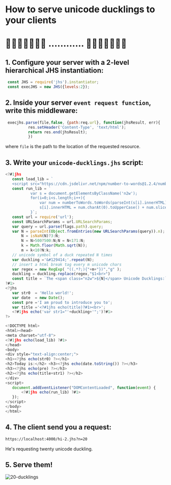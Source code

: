 # How to serve unicode ducklings to your clients #
# 🦆🦆🦆🦆🦆🦆🦆 ............ 🦆🦆🦆🦆🦆🦆🦆 #
## 1. Configure your server with a 2-level hierarchical JHS instantiation:
```javascript
 const JHS = require('jhs').instantiator;
 const execJHS = new JHS({levels:2});
```
## 2. Inside your server `event request function`, write this middleware:
```javascript
 execjhs.parse(file,false, {path:req.url}, function(jhsResult, err){  
          res.setHeader('Content-Type', 'text/html');
          return res.end(jhsResult);
          })
  ```
  where `file` is the path to the location of the requested resource.
  
 ## 3. Write your `unicode-ducklings.jhs` script:
 ```javascript
 <?#1jhs 
    const load_lib = `
    <script src="https://cdn.jsdelivr.net/npm/number-to-words@1.2.4/numberToWords.min.js"></script>`;
    const run_lib = `
            var s = document.getElementsByClassName('n2w');
            for(i=0;i<s.length;i++){
                var num = numberToWords.toWords(parseInt(s[i].innerHTML));
                s[i].innerHTML = num.charAt(0).toUpperCase() + num.slice(1);
            }`;
    const url = require('url');  
    const URLSearchParams = url.URLSearchParams;
    var query = url.parse(flags.path).query;
    var N = parseInt(Object.fromEntries(new URLSearchParams(query)).n);
        N = isNaN(N)?3:N;
        N = N>500?500:N;N = N<1?1:N;
        k = Math.floor(Math.sqrt(N));
        m = k<10?N:k;
    // unicode symbol of a duck repeated N times
    var duckling ='&#129414;'.repeat(N);
    // insert a html break tag every m unicode chars
    var regex = new RegExp( "((.*?;){"+m+"})","g" );
    duckling = duckling.replace(regex,"$1<br>")
    const title = `The <span class="n2w">${N}</span> Unicode Ducklings:`;  
?#1>
<?jhs 
    var str0  = 'Hello world!';
    var date  = new Date();
    const pre ='I am proud to introduce you to';
    var title ='<?#1jhs echo(title)?#1><br>';
    <?#1jhs echo('var str1="'+duckling+'";')?#1>
?>

<!DOCTYPE html> 
<html><head>
<meta charset="utf-8">
<?#1jhs echo(load_lib) ?#1>
</head>
<body>
<div style="text-align:center;">
<h1><?jhs echo(str0) ?></h1>
<h2>Today is:</h2> <h3><?jhs echo(date.toString()) ?></h3>
<h3><?jhs echo(pre) ?></h3>
<h2><?jhs echo(title+str1) ?></h2> 
</div>
<script>
    document.addEventListener("DOMContentLoaded", function(event) {
        <?#1jhs echo(run_lib) ?#1>
    });
</script>
</body>
</html>
  ```
 ## 4. The client send you a request:
 ```sh
https://localhost:4000/hi-2.jhs?n=20
 ```
 He's requesting twenty unicode duckling.
 
  ## 5. Serve them!
  
  ![20-ducklings](https://user-images.githubusercontent.com/115353781/218173135-d8398672-3f5d-47c0-97b5-202f954358a2.jpg)
